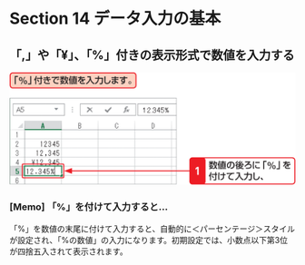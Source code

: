 # Section 14 データ入力の基本

## 「,」や「&yen;」、「&#37;」付きの表示形式で数値を入力する

![](007.png)

### [Memo] 「&#37;」を付けて入力すると…

「&#37;」を数値の末尾に付けて入力すると、自動的に＜パーセンテージ＞スタイルが設定され、「&#37;の数値」の入力になります。初期設定では、小数点以下第3位が四捨五入されて表示されます。
